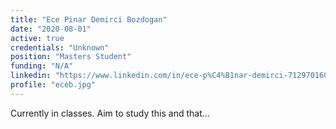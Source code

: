 ```yaml
---
title: "Ece Pinar Demirci Bozdogan"
date: "2020-08-01"
active: true
credentials: "Unknown"
position: "Masters Student"
funding: "N/A"
linkedin: "https://www.linkedin.com/in/ece-p%C4%B1nar-demirci-712970160/?originalSubdomain=tr"
profile: "eceb.jpg"
---
```


Currently in classes. Aim to study this and that...
